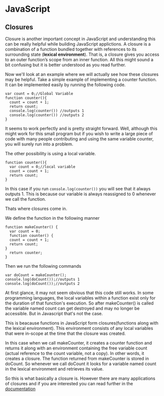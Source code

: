 # JavaScript
## Closures
Closure is another important concept in JavaScript and understanding this can be really helpful while building JavaScript applictions.
A closure is a combination of a function bundled together with references to its surrounding state (**lexical environment**).
That is, a closure gives you access to an outer function’s scope from an inner function. All this might sound a bit confusing but it is better understood as you read further.


Now we'll look at an example where we will actually see how these closures may be helpful.
Take a simple example of implementing a counter function. It can be implemented easily by running the following code.
```
var count = 0;//Global Variable
function counter(){
  count = count + 1;
  return count;
  console.log(counter()) //outputs 1
  console.log(counter()) //outputs 2
}
```
It seems to work perfectly and is pretty straight forward. Well, although this might work for this small program but if you wish to write a large piece of code with many people contributing and using the same variable counter, you will surely run into a problem. 

The other possibility is using a local variable.

```
function counter(){
  var count = 0;//local variable
  count = count + 1;
  return count;
}
```
In this case if you run ```console.log(counter())``` you will see that it always outputs 1. This is because our variable is always reassigned to 0 whenever we call the function.

Thats where closures come in.

We define the function in the following manner
```
function makeCounter() {
  var count = 0;
  function counter() {
  count = count + 1;
  return count;
}
  return counter;
}
```
Then we run the following commands
```
var doCount = makeCounter();
console.log(doCount());//outputs 1
console.log(doCount());//outputs 2
```
At first glance, it may not seem obvious that this code still works. In some programming languages, the local variables within a function exist only for the duration of that function's execution. So after makeCounter() is called the variable named count can get destroyed and may no longer be accessible. But in Javascript that's not the case.

This is beacause functions in JavaScript form closures(functions along with the lexical environment). This environment consists of any local variables that were in-scope at the time that the closure was created.

In this case when we call makeCounter, it creates a counter function and returns it along with an environment containing the free variable  count (actual reference to the count variable, not a copy). In other words, it creates a closure. The function returned from makeCounter is stored in doCount. So whenever we call doCount it looks for a variable named count in the lexical environment and retrieves its value.

So this is what basically a closure is. However there are many applications of closures and if you are interested you can read further in  the [documentation](https://developer.mozilla.org/en/docs/Web/JavaScript/Closures)

